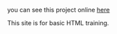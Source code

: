 you can see this project online [here](https://htm-training-yaghooti.xo.je/?i=1)

This site is for basic HTML training.
